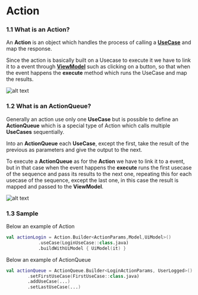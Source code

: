 # Action

### 1.1 What is an Action?
An **Action** is an object which handles the process of calling a [**UseCase**](UseCase.md) and map the response.

Since the action is basically built on a Usecase to execute it we have to link it to a event through [**ViewModel**](ViewModel.md) such as clicking on a button, so that when the event happens the **execute** method which runs the UseCase and map the results.

![alt text](https://github.com/SysdataSpA/KTAndroidArchitecture/blob/develop/actionSingleUseCase.png "Action")

### 1.2 What is an ActionQueue?

Generally an action use only one **UseCase** but is possible to define an **ActionQueue** which is a special type of Action which calls multiple **UseCases** sequentially.

Into an **ActionQueue** each **UseCase**, except the first, take the result of the previous as parameters and give the output to the next.

To execute a **ActionQueue** as for the **Action** we have to link it to a event, but in that case when the event happens the **execute** runs the first usecase of the sequence and pass its results to the next one, repeating this for each usecase of the sequence, except the last one, in this case the result is mapped and passed to the **ViewModel**.

![alt text](https://github.com/SysdataSpA/KTAndroidArchitecture/blob/develop/actionQueue.png "ActionQueue")

### 1.3 Sample

Below an example of Action


```kotlin
val actionLogin = Action.Builder<ActionParams,Model,UiModel>()
            .useCase(LoginUseCase::class.java)
            .buildWithUiModel { UiModel(it) }
```


Below an example of ActionQueue


```kotlin
val actionQueue = ActionQueue.Builder<LoginActionParams, UserLogged>()
        .setFirstUseCase(FirstUseCase::class.java)
        .addUseCase(...)
        .setLastUseCase(...)
```

